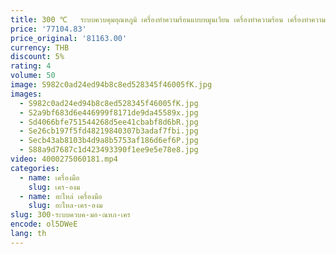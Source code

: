 ```yaml
---
title: 300 ℃   ระบบควบคุมอุณหภูมิ เครื่องทําความร้อนแบบหมุนเวียน เครื่องทําความร้อน เครื่องทําความร้อนแบบใช้น้ํามัน เครื่องทําความร้อนแบบวงปิด
price: '77104.83'
price_original: '81163.00'
currency: THB
discount: 5%
rating: 4
volume: 50
image: S982c0ad24ed94b8c8ed528345f46005fK.jpg
images:
  - S982c0ad24ed94b8c8ed528345f46005fK.jpg
  - S2a9bf683d6e446999f8171de9da45589x.jpg
  - Sd4066bfe751544268d5ee41cbabf8d6bR.jpg
  - Se26cb197f5fd48219840307b3adaf7fbi.jpg
  - Secb43ab8103b4d9a8b5753af186d6ef6P.jpg
  - S88a9d7687c1d423493390f1ee9e5e78e8.jpg
video: 4000275060181.mp4
categories:
  - name: เครื่องมือ
    slug: เคร-องม
  - name: อะไหล่ เครื่องมือ
    slug: อะไหล-เคร-องม
slug: 300-ระบบควบค-มอ-ณหภ-เคร
encode: ol5DWeE
lang: th
---
```

  